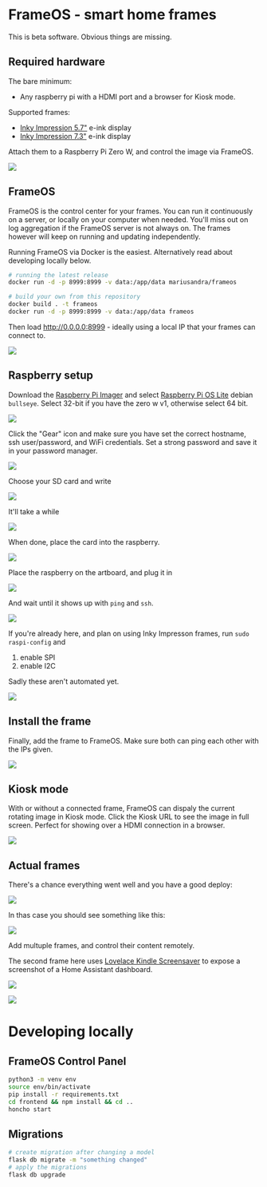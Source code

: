# FrameOS - smart home frames

This is beta software. Obvious things are missing.

## Required hardware 

The bare minimum: 

- Any raspberry pi with a HDMI port and a browser for Kiosk mode.

Supported frames:

- [Inky Impression 5.7"](https://shop.pimoroni.com/products/inky-impression-5-7?variant=32298701324371) e-ink display
- [Inky Impression 7.3"](https://shop.pimoroni.com/products/inky-impression-7-3?variant=40512683376723) e-ink display

Attach them to a Raspberry Pi Zero W, and control the image via FrameOS.

![](https://raw.githubusercontent.com/mariusandra/frameos-docs/main/images/0-frames.jpeg?raw=true)


## FrameOS

FrameOS is the control center for your frames. You can run it
continuously on a server, or locally on your computer when needed. You'll miss out on log aggregation if the FrameOS server is not always on. The frames however will keep on running and updating independently.

Running FrameOS via Docker is the easiest. Alternatively read about developing locally below.

```bash
# running the latest release
docker run -d -p 8999:8999 -v data:/app/data mariusandra/frameos

# build your own from this repository
docker build . -t frameos
docker run -d -p 8999:8999 -v data:/app/data frameos
```

Then load http://0.0.0.0:8999 - ideally using a local IP that your frames can connect to.

![](https://raw.githubusercontent.com/mariusandra/frameos-docs/main/images/7-docker-fast-frameos.gif?raw=true)


## Raspberry setup

Download the [Raspberry Pi Imager](https://www.raspberrypi.com/software/) and select [Raspberry Pi OS Lite](https://www.raspberrypi.org/downloads/raspberry-pi-os/) debian `bullseye`. Select 32-bit if you have the zero w v1, otherwise select 64 bit.

![](https://raw.githubusercontent.com/mariusandra/frameos-docs/main/images/1-os-raspberry-lite.gif?raw=true)

Click the "Gear" icon and make sure you have set the correct hostname, ssh user/password, and WiFi credentials. Set a strong password and save it in your password manager.

![](https://raw.githubusercontent.com/mariusandra/frameos-docs/main/images/2-config-settings.gif?raw=true)

Choose your SD card and write

![](https://raw.githubusercontent.com/mariusandra/frameos-docs/main/images/3-storage-write.gif?raw=true)

It'll take a while

![](https://raw.githubusercontent.com/mariusandra/frameos-docs/main/images/4-wait-wait-wait.gif?raw=true)

When done, place the card into the raspberry.

![](https://raw.githubusercontent.com/mariusandra/frameos-docs/main/images/13-sdcard.gif?raw=true)

Place the raspberry on the artboard, and plug it in

![](https://raw.githubusercontent.com/mariusandra/frameos-docs/main/images/14-wire.gif?raw=true)

And wait until it shows up with `ping` and `ssh`.

![](https://raw.githubusercontent.com/mariusandra/frameos-docs/main/images/6-success.gif?raw=true)

If you're already here, and plan on using Inky Impresson frames, run `sudo raspi-config` and

1. enable SPI
2. enable I2C

Sadly these aren't automated yet.

![](https://raw.githubusercontent.com/mariusandra/frameos-docs/main/images/10-raspi-config.gif?raw=true)

## Install the frame

Finally, add the frame to FrameOS. Make sure both can ping each other with the IPs given.

![](https://raw.githubusercontent.com/mariusandra/frameos-docs/main/images/8-deploy-frame.gif?raw=true)

## Kiosk mode

With or without a connected frame, FrameOS can dispaly the current rotating image in Kiosk mode. Click the Kiosk URL to see the image in full screen. Perfect for showing over a HDMI connection in a browser.

![](https://github.com/mariusandra/frameos-docs/blob/main/images/9-kiosk-mode.gif?raw=true)

## Actual frames

There's a chance everything went well and you have a good deploy:

![](https://raw.githubusercontent.com/mariusandra/frameos-docs/main/images/11-good-deploy.gif?raw=true)

In thas case you should see something like this:

![](https://raw.githubusercontent.com/mariusandra/frameos-docs/main/images/12-parrot.gif?raw=true)

Add multuple frames, and control their content remotely. 

The second frame here uses [Lovelace Kindle Screensaver](https://github.com/sibbl/hass-lovelace-kindle-screensaver) to expose a screenshot of a Home Assistant dashboard.


![](https://raw.githubusercontent.com/mariusandra/frameos-docs/main/images/15-multiple.gif?raw=true)

![](https://raw.githubusercontent.com/mariusandra/frameos-docs/main/images/16-wall.jpg?raw=true)


# Developing locally

## FrameOS Control Panel


```bash
python3 -m venv env
source env/bin/activate
pip install -r requirements.txt
cd frontend && npm install && cd ..
honcho start
```

## Migrations

```bash
# create migration after changing a model
flask db migrate -m "something changed"
# apply the migrations
flask db upgrade
```